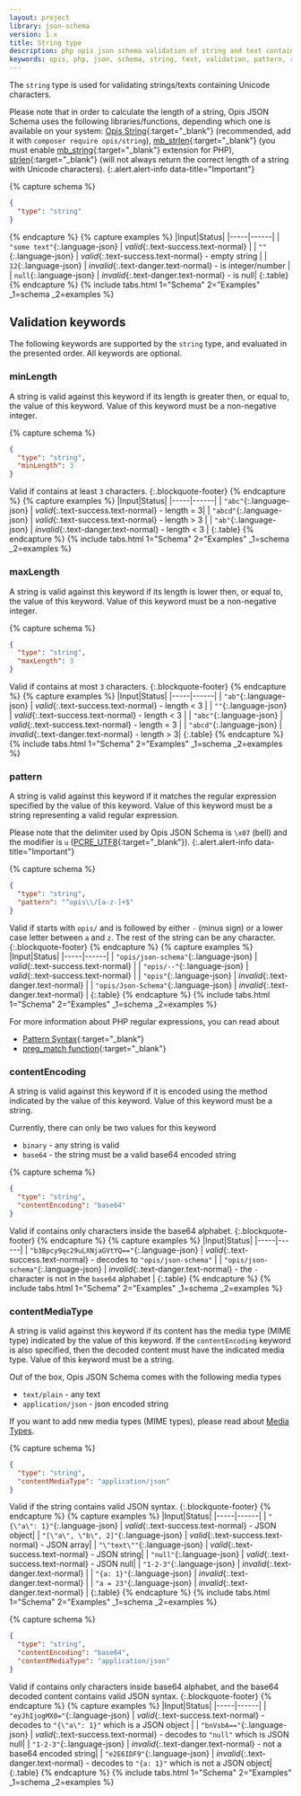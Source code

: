 ```yaml
---
layout: project
library: json-schema
version: 1.x
title: String type
description: php opis json schema validation of string and text containing unicode characters
keywords: opis, php, json, schema, string, text, validation, pattern, regex, mime, base64
---
```


The `string` type is used for validating strings/texts containing
Unicode characters.

Please note that in order to calculate the length of a string,
Opis JSON Schema uses the following libraries/functions, 
depending which one is available on your system: 
[Opis String](https://github.com/opis/string){:target="_blank"} 
(recommended, add it with `composer require opis/string`),
[mb_strlen](http://php.net/manual/en/function.mb-strlen.php){:target="_blank"}
(you must enable [mb_string](http://php.net/manual/en/book.mbstring.php){:target="_blank"} extension for PHP),
[strlen](http://php.net/manual/en/function.strlen.php){:target="_blank"} 
(will not always return the correct length of a string with Unicode characters).
{:.alert.alert-info data-title="Important"}

{% capture schema %}
```json
{
  "type": "string"
}
```
{% endcapture %}
{% capture examples %}
|Input|Status|
|-----|------|
| `"some text"`{:.language-json} | *valid*{:.text-success.text-normal} |
| `""`{:.language-json} | *valid*{:.text-success.text-normal} - empty string |
| `12`{:.language-json} | *invalid*{:.text-danger.text-normal} - is integer/number |
| `null`{:.language-json} | *invalid*{:.text-danger.text-normal} - is null|
{:.table}
{% endcapture %}
{% include tabs.html 1="Schema" 2="Examples" _1=schema _2=examples %}

## Validation keywords

The following keywords are supported by the `string` type, and evaluated
in the presented order. All keywords are optional.

### minLength

A string is valid against this keyword if its length is greater then, 
or equal to, the value of this keyword. 
Value of this keyword must be a non-negative integer.

{% capture schema %}
```json
{
  "type": "string",
  "minLength": 3
}
```

Valid if contains at least `3` characters.
{:.blockquote-footer}
{% endcapture %}
{% capture examples %}
|Input|Status|
|-----|------|
| `"abc"`{:.language-json} | *valid*{:.text-success.text-normal} - length = 3|
| `"abcd"`{:.language-json} | *valid*{:.text-success.text-normal} - length > 3 |
| `"ab"`{:.language-json} | *invalid*{:.text-danger.text-normal} - length < 3 |
{:.table}
{% endcapture %}
{% include tabs.html 1="Schema" 2="Examples" _1=schema _2=examples %}

### maxLength

A string is valid against this keyword if its length is lower then, 
or equal to, the value of this keyword. 
Value of this keyword must be a non-negative integer.

{% capture schema %}
```json
{
  "type": "string",
  "maxLength": 3
}
```

Valid if contains at most `3` characters.
{:.blockquote-footer}
{% endcapture %}
{% capture examples %}
|Input|Status|
|-----|------|
| `"ab"`{:.language-json} | *valid*{:.text-success.text-normal} - length < 3 |
| `""`{:.language-json} | *valid*{:.text-success.text-normal} - length < 3 |
| `"abc"`{:.language-json} | *valid*{:.text-success.text-normal} - length = 3 |
| `"abcd"`{:.language-json} | *invalid*{:.text-danger.text-normal} - length > 3|
{:.table}
{% endcapture %}
{% include tabs.html 1="Schema" 2="Examples" _1=schema _2=examples %}

### pattern

A string is valid against this keyword if it matches the regular expression
specified by the value of this keyword.
Value of this keyword must be a string representing a valid regular
expression.

Please note that the delimiter used by Opis JSON Schema is `\x07` (bell)
and the modifier is `u` ([PCRE_UTF8](http://php.net/manual/en/reference.pcre.pattern.modifiers.php){:target="_blank"}).
{:.alert.alert-info data-title="Important"}


{% capture schema %}
```json
{
  "type": "string",
  "pattern": "^opis\\/[a-z-]+$"
}
```

Valid if starts with `opis/` and is followed by either `-` (minus sign) or a lower case letter
between `a` and `z`. The rest of the string can be any character.
{:.blockquote-footer}
{% endcapture %}
{% capture examples %}
|Input|Status|
|-----|------|
| `"opis/json-schema"`{:.language-json} | *valid*{:.text-success.text-normal} |
| `"opis/--"`{:.language-json} | *valid*{:.text-success.text-normal} |
| `"opis"`{:.language-json} | *invalid*{:.text-danger.text-normal} |
| `"opis/Json-Schema"`{:.language-json} | *invalid*{:.text-danger.text-normal} |
{:.table}
{% endcapture %}
{% include tabs.html 1="Schema" 2="Examples" _1=schema _2=examples %}

For more information about PHP regular expressions, you can read about
- [Pattern Syntax](http://php.net/manual/en/reference.pcre.pattern.syntax.php){:target="_blank"}
- [preg_match function](http://php.net/manual/en/function.preg-match.php){:target="_blank"}

### contentEncoding

A string is valid against this keyword if it is encoded using the
method indicated by the value of this keyword. 
Value of this keyword must be a string.

Currently, there can only be two values for this keyword
- `binary` - any string is valid
- `base64` - the string must be a valid base64 encoded string

{% capture schema %}
```json
{
  "type": "string",
  "contentEncoding": "base64"
}
```
Valid if contains only characters inside the base64 alphabet.
{:.blockquote-footer}
{% endcapture %}
{% capture examples %}
|Input|Status|
|-----|------|
| `"b3Bpcy9qc29uLXNjaGVtYQ=="`{:.language-json} | *valid*{:.text-success.text-normal} - decodes to `"opis/json-schema"` |
| `"opis/json-schema"`{:.language-json} | *invalid*{:.text-danger.text-normal} - the `-` character is not in the `base64` alphabet |
{:.table}
{% endcapture %}
{% include tabs.html 1="Schema" 2="Examples" _1=schema _2=examples %}


### contentMediaType

A string is valid against this keyword if its content has the media type
(MIME type) indicated by the value of this keyword.
If the `contentEncoding` keyword is also specified, then the decoded content
must have the indicated media type.
Value of this keyword must be a string.

Out of the box, Opis JSON Schema comes with the following media types
- `text/plain` - any text
- `application/json` - json encoded string

If you want to add new media types (MIME types), please read about [Media Types](php-media-type.html).

{% capture schema %}
```json
{
  "type": "string",
  "contentMediaType": "application/json"
}
```
Valid if the string contains valid JSON syntax.
{:.blockquote-footer}
{% endcapture %}
{% capture examples %}
|Input|Status|
|-----|------|
| `"{\"a\": 1}"`{:.language-json} | *valid*{:.text-success.text-normal} - JSON object|
| `"[\"a\", \"b\", 2]"`{:.language-json} | *valid*{:.text-success.text-normal} - JSON array|
| `"\"text\""`{:.language-json} | *valid*{:.text-success.text-normal} - JSON string|
| `"null"`{:.language-json} | *valid*{:.text-success.text-normal} - JSON null|
| `"1-2-3"`{:.language-json} | *invalid*{:.text-danger.text-normal} |
| `"{a: 1}"`{:.language-json} | *invalid*{:.text-danger.text-normal} |
| `"a = 23"`{:.language-json} | *invalid*{:.text-danger.text-normal} |
{:.table}
{% endcapture %}
{% include tabs.html 1="Schema" 2="Examples" _1=schema _2=examples %}


{% capture schema %}
```json
{
  "type": "string",
  "contentEncoding": "base64",
  "contentMediaType": "application/json"
}
```
Valid if contains only characters inside base64 alphabet, and the base64 decoded
content contains valid JSON syntax.
{:.blockquote-footer}
{% endcapture %}
{% capture examples %}
|Input|Status|
|-----|------|
| `"eyJhIjogMX0="`{:.language-json} | *valid*{:.text-success.text-normal} - decodes to `"{\"a\": 1}"` which is a JSON object |
| `"bnVsbA=="`{:.language-json} | *valid*{:.text-success.text-normal} - decodes to `"null"` which is JSON null|
| `"1-2-3"`{:.language-json} | *invalid*{:.text-danger.text-normal} - not a base64 encoded string|
| `"e2E6IDF9"`{:.language-json} | *invalid*{:.text-danger.text-normal} - decodes to `"{a: 1}"` which is not a JSON object|
{:.table}
{% endcapture %}
{% include tabs.html 1="Schema" 2="Examples" _1=schema _2=examples %}

